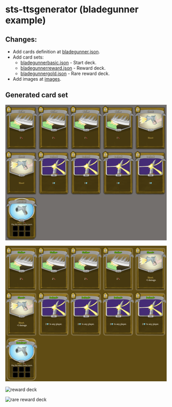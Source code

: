 # sts-ttsgenerator (bladegunner example)

## Changes:

* Add cards definition at [bladegunner.json](src/main/resources/ttsgenerator/cards/bladegunner.json).
* Add card sets:
  * [bladegunnerbasic.json](src/main/resources/ttsgenerator/cardsets/bladegunnerbasic.json) - Start deck.
  * [bladegunnerreward.json](src/main/resources/ttsgenerator/cardsets/bladegunnerreward.json) - Reward deck.
  * [bladegunnergold.json](src/main/resources/ttsgenerator/cardsets/bladegunnergold.json) - Rare reward deck.
* Add images at [images](src/main/resources/ttsgenerator/images).

## Generated card set

![start deck](demo/1.png)

![upgraded start deck](demo/2.png)

![reward deck](demo/3.png)

![rare reward deck](demo/4.png)
